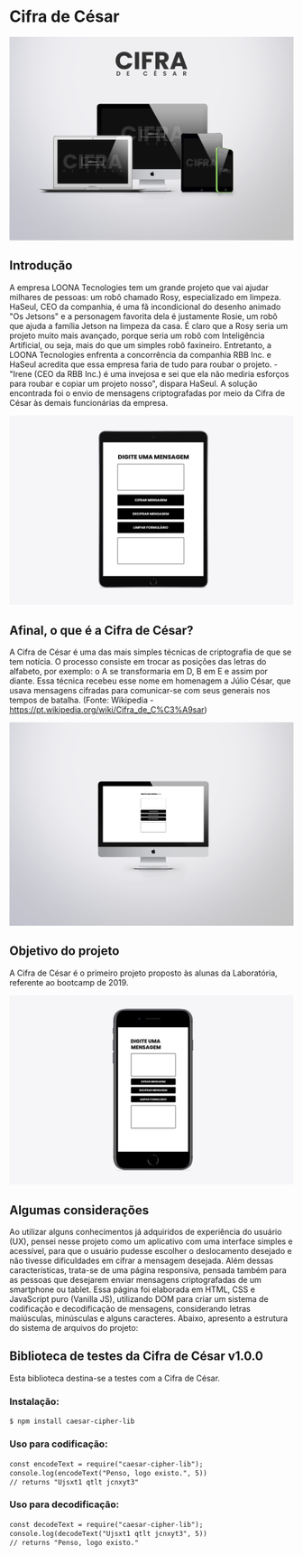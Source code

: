 # Cifra de César

![alt text](/img/main-showcase.jpg "main showcase")

## Introdução

A empresa LOONA Tecnologies tem um grande projeto que vai ajudar milhares de pessoas: um robô chamado Rosy, especializado em limpeza. HaSeul, CEO da companhia, é uma fã incondicional do desenho animado "Os Jetsons" e a personagem favorita dela é justamente Rosie, um robô que ajuda a família Jetson na limpeza da casa. É claro que a Rosy seria um projeto muito mais avançado, porque seria um robô com Inteligência Artificial, ou seja, mais do que um simples robô faxineiro. Entretanto, a LOONA Tecnologies enfrenta a concorrência da companhia RBB Inc. e HaSeul acredita que essa empresa faria de tudo para roubar o projeto. - "Irene (CEO da RBB Inc.) é uma invejosa e sei que ela não mediria esforços para roubar e copiar um projeto nosso", dispara HaSeul. A solução encontrada foi o envio de mensagens criptografadas por meio da Cifra de César às demais funcionárias da empresa.

![alt text](/img/iPad-Air-showcase.jpg "main showcase")

## Afinal, o que é a Cifra de César?

A Cifra de César é uma das mais simples técnicas de criptografia de que se tem notícia. O processo consiste em trocar as posições das letras do alfabeto, por exemplo: o A se transformaria em D, B em E e assim por diante. Essa técnica recebeu esse nome em homenagem a Júlio César, que usava mensagens cifradas para comunicar-se com seus generais nos tempos de batalha. (Fonte: Wikipedia - https://pt.wikipedia.org/wiki/Cifra_de_C%C3%A9sar)

![alt text](/img/iMac-showcase.jpg "iMac showcase")

## Objetivo do projeto

A Cifra de César é o primeiro projeto proposto às alunas da Laboratória, referente ao bootcamp de 2019.

![alt text](/img/iPhone8-showcase.jpg "iMac showcase")

## Algumas considerações

Ao utilizar alguns conhecimentos já adquiridos de experiência do usuário (UX), pensei nesse projeto como um aplicativo com uma interface simples e acessível, para que o usuário pudesse escolher o deslocamento desejado e não tivesse dificuldades em cifrar a mensagem desejada. Além dessas características, trata-se de uma página responsiva, pensada também para as pessoas que desejarem enviar mensagens criptografadas de um smartphone ou tablet. Essa página foi elaborada em HTML, CSS e JavaScript puro (Vanilla JS), utilizando DOM para criar um sistema de codificação e decodificação de mensagens, considerando letras maiúsculas, minúsculas e alguns caracteres. Abaixo, apresento a estrutura do sistema de arquivos do projeto:




## Biblioteca de testes da Cifra de César v1.0.0

Esta biblioteca destina-se a testes com a Cifra de César.

### Instalação:

```
$ npm install caesar-cipher-lib
```

### Uso para codificação:

```
const encodeText = require("caesar-cipher-lib");
console.log(encodeText("Penso, logo existo.", 5))
// returns "Ujsxt1 qtlt jcnxyt3"
```

### Uso para decodificação:

```
const decodeText = require("caesar-cipher-lib");
console.log(decodeText("Ujsxt1 qtlt jcnxyt3", 5))
// returns "Penso, logo existo."
```
